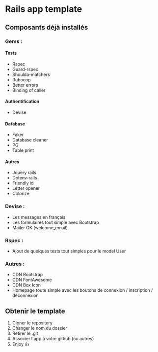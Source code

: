 # Rails app template

## Composants déjà installés

### Gems :

#### Tests  

* Rspec
* Guard-rspec
* Shoulda-matchers
* Rubocop
* Better errors
* Binding of caller

#### Authentification

* Devise

#### Database 

* Faker
* Database cleaner
* PG
* Table print

#### Autres  

* Jquery rails
* Dotenv-rails
* Friendly id
* Letter opener
* Colorize

### Devise :

* Les messages en français
* Les formulaires tout simple avec Bootstrap
* Mailer OK (welcome_email)

### Rspec :

* Ajout de quelques tests tout simples pour le model User  

### Autres :

* CDN Bootstrap
* CDN FontAwesome
* CDN Box Icon
* Homepage toute simple avec les boutons de connexion / inscription / déconnexion

## Obtenir le template

1. Cloner le repository
2. Changer le nom du dossier
3. Retirer le .git
4. Associer l'app à votre github (ou autres)
5. Enjoy 👍